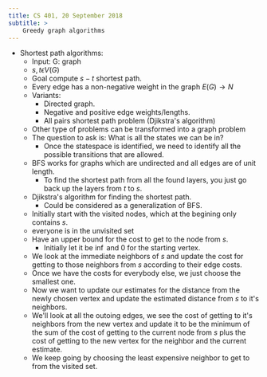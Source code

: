 ```yaml
---
title: CS 401, 20 September 2018
subtitle: >
    Greedy graph algorithms
---
```


* Shortest path algorithms:
    * Input: G: graph
    * $s, t \epsilon V(G)$
    * Goal compute $s-t$ shortest path.
    * Every edge has a non-negative weight in the graph $E(G) \rightarrow N$
    * Variants:
        * Directed graph.
        * Negative and positive edge weights/lengths.
        * All pairs shortest path problem (Djikstra's algorithm)
    * Other type of problems can be transformed into a graph problem
    * The question to ask is: What is all the states we can be in?
        * Once the statespace is identified, we need to identify all the possible transitions that are allowed.
    * BFS works for graphs which are undirected and all edges are of unit length.
        * To find the shortest path from all the found layers, you just go back up the layers from $t$ to $s$.
    * Djikstra's algorithm for finding the shortest path.
        * Could be considered as a generalization of BFS.
    * Initially start with the visited nodes, which at the begining only contains $s$.
    * everyone is in the unvisited set
    * Have an upper bound for the cost to get to the node from $s$.
        * Initially let it be $\inf$ and 0 for the starting vertex.
    * We look at the immediate neighbors of $s$ and update the cost for getting to those neighbors from $s$ according to their edge costs.
    * Once we have the costs for everybody else, we just choose the smallest one.
    * Now we want to update our estimates for the distance from the newly chosen vertex and update the estimated distance from $s$ to it's neighbors.
    * We'll look at all the outoing edges, we see the cost of getting to it's neighbors from the new vertex and update it to be the minimum of the sum of the cost of getting to the current node from $s$ plus the cost of getting to the new vertex for the neighbor and the current estimate.
    * We keep going by choosing the least expensive neighbor to get to from the visited set.

